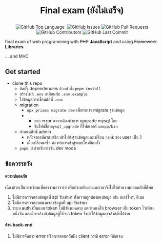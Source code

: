 # <p align="center">Final exam (ยังไม่เสร็จ)</p>

<p align="center">
<img alt="GitHub Top Language" src="https://img.shields.io/github/languages/top/nawasan111/final-exam" />
<img alt="" src="https://img.shields.io/github/repo-size/nawasan111/final-exam" />
<img alt="GitHub Issues" src="https://img.shields.io/github/issues/nawasan111/final-exam" />
<img alt="GitHub Pull Requests" src="https://img.shields.io/github/issues-pr/nawasan111/final-exam" />
<img alt="GitHub Contributors" src="https://img.shields.io/github/contributors/nawasan111/final-exam" />
<img alt="GitHub Last Commit" src="https://img.shields.io/github/last-commit/nawasan111/final-exam" />
</p>

final exam of web programming with ~~PHP~~ **JavaScript** and using ~~Framework~~ **Libraries**

... and MVC

## Get started

- clone this repo
  - ติดตั้ง dependencies ด้วยคำสั่ง `pnpm install`
  - สร้างไฟล์ `.env` เหมือนกับ `.env.example`
  - ใส่ข้อมูลการเชื่อมต่อที่ `.env` 
  - migration
    - `npx prisma migrate dev` เพื่อทำการ migrate ฐานข้อมูล
    - * หาก error อาจจะต้องทำการ upgrade mysql โดย
      - รันไฟล์ชื่อ `mysql_upgrade` ที่โฟลเดอร์ `xampp/bin`
  - กำหนดสิทธิ์ admin 
    - หลังจากสมัครสมาชิก เข้าไปยังฐานข้อมูลและเปลี่ยน `rank` ของ user เป็น 1
    - เมื่อเปลี่ยนเสร็จ ต้องทำการเข้าสู่ระบบใหม่อีกครั้ง
  - `pnpm d` สำหรับการรัน dev mode

## ข้อควรระวัง

#### ความปลอดภัย

เนื่องด้วยเป็นการเขียนเพื่อส่งงานอาจารย์ เพื่อประหยัดแรงและเวลาจึงไม่ได้ทำความปลอดภัยที่ดีพอ

1. ไม่มีการตรวจสอบข้อมูลที่ api รับเข้ามา ทั้งความถูกต้องของข้อมูล เช่น เบอร์โทร, อีเมล
2. ไม่มีการตรวจสอบขนาดของข้อมูลที่ api รับเข้ามา 
3. ระบบ auth เป็นแบบ token ไม่มีวันหมดอายุ แต่กำหนดให้ browser เก็บ token ไว้เพียงหนึ่งวัน และมีการอ้างอิงข้อมูลผู้ใช้จาก token จึงทำให้ข้อมูลอาจล้าสมัยได้ง่าย

#### ด้าน back-end

1. ไม่มีการจัดการ error หรือการตอบกลับฝั่ง client กรณี error ที่ชัดเจน